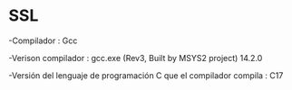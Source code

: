 # SSL

-Compilador : Gcc 

-Verison compilador : gcc.exe (Rev3, Built by MSYS2 project) 14.2.0

-Versión del lenguaje de programación C que el compilador compila : C17
